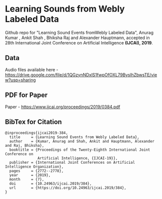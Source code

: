 # Learning Sounds from Webly Labeled Data

Github repo for "Learning Sound Events fromWebly Labeled Data", Anurag Kumar , Ankit Shah , Bhiksha Raj and Alexander Hauptmann, accepted 
in 28th International Joint Conference on Artificial Intelligence **(IJCAI), 2019**. 


## Data

Audio files available here - https://drive.google.com/file/d/1QGzynNDxlS1fwpOfOXL79BysIhZbwsTE/view?usp=sharing

## PDF for Paper

Paper - https://www.ijcai.org/proceedings/2019/0384.pdf

## BibTex for Citation

```
@inproceedings{ijcai2019-384,
  title     = {Learning Sound Events from Webly Labeled Data},
  author    = {Kumar, Anurag and Shah, Ankit and Hauptmann, Alexander and Raj, Bhiksha},
  booktitle = {Proceedings of the Twenty-Eighth International Joint Conference on
               Artificial Intelligence, {IJCAI-19}},
  publisher = {International Joint Conferences on Artificial Intelligence Organization},             
  pages     = {2772--2778},
  year      = {2019},
  month     = {7},
  doi       = {10.24963/ijcai.2019/384},
  url       = {https://doi.org/10.24963/ijcai.2019/384},
}
```
